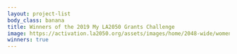 ```yaml
---
layout: project-list
body_class: banana
title: Winners of the 2019 My LA2050 Grants Challenge
image: https://activation.la2050.org/assets/images/home/2048-wide/womens-march-la.jpg
winners: true
---
```


